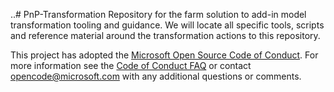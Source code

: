 ..# PnP-Transformation 
Repository for the farm solution to add-in model transformation tooling and guidance. We will locate all specific tools, scripts and reference material around the transformation actions to this repository. 

This project has adopted the [Microsoft Open Source Code of Conduct](https://opensource.microsoft.com/codeofconduct/). For more information see the [Code of Conduct FAQ](https://opensource.microsoft.com/codeofconduct/faq/) or contact [opencode@microsoft.com](mailto:opencode@microsoft.com) with any additional questions or comments.


